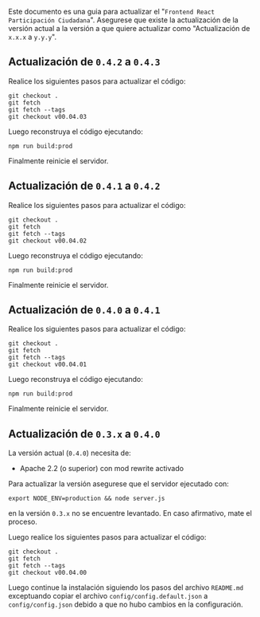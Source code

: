 Este documento es una guia para actualizar el "`Frontend React Participación Ciudadana`". Asegurese que existe la actualización de la versión actual a la versión a que quiere actualizar como "Actualización de `x.x.x` a `y.y.y`".

## Actualización de `0.4.2` a `0.4.3`

Realice los siguientes pasos para actualizar el código:

    git checkout .
    git fetch
    git fetch --tags
    git checkout v00.04.03

Luego reconstruya el código ejecutando:

	npm run build:prod

Finalmente reinicie el servidor.

## Actualización de `0.4.1` a `0.4.2`

Realice los siguientes pasos para actualizar el código:

    git checkout .
    git fetch
    git fetch --tags
    git checkout v00.04.02

Luego reconstruya el código ejecutando:

	npm run build:prod

Finalmente reinicie el servidor.

## Actualización de `0.4.0` a `0.4.1`

Realice los siguientes pasos para actualizar el código:

    git checkout .
    git fetch
    git fetch --tags
    git checkout v00.04.01

Luego reconstruya el código ejecutando:

	npm run build:prod

Finalmente reinicie el servidor.

## Actualización de `0.3.x` a `0.4.0`

La versión actual (`0.4.0`) necesita de:
* Apache 2.2 (o superior) con mod rewrite activado

Para actualizar la versión asegurese que el servidor ejecutado con:

    export NODE_ENV=production && node server.js

en la versión `0.3.x` no se encuentre levantado. En caso afirmativo, mate el proceso.

Luego realice los siguientes pasos para actualizar el código:

    git checkout .
    git fetch
    git fetch --tags
    git checkout v00.04.00

Luego continue la instalación siguiendo los pasos del archivo `README.md` exceptuando copiar el archivo `config/config.default.json` a `config/config.json` debido a que no hubo cambios en la configuración.

